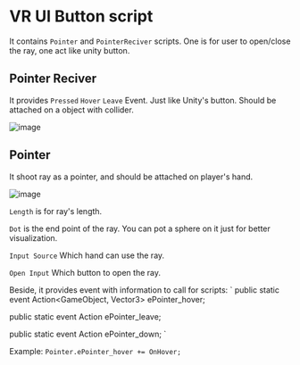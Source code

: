 # VR UI Button script
It contains `Pointer` and `PointerReciver` scripts. One is for user to open/close the ray, one act like unity button.

## Pointer Reciver

It provides `Pressed` `Hover` `Leave` Event. Just like Unity's button. Should be attached on a object with collider.

![image](https://i.imgur.com/n8gEB6i.png) 

## Pointer

It shoot ray as a pointer, and should be attached on player's hand.

![image](https://i.imgur.com/R66cld1.png) 

`Length` is for ray's length.

`Dot` is the end point of the ray. You can pot a sphere on it just for better visualization.

`Input Source` Which hand can use the ray.

`Open Input` Which button to open the ray.

Beside, it provides event with information to call for scripts:
`
 public static event Action<GameObject, Vector3> ePointer_hover;
 
 public static event Action<GameObject> ePointer_leave;
 
 public static event Action<GameObject> ePointer_down;
`

Example:
`Pointer.ePointer_hover += OnHover;`


